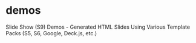 demos
=====

Slide Show (S9) Demos - Generated HTML Slides Using Various Template Packs (S5, S6, Google, Deck.js, etc.)
